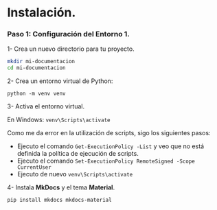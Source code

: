 # Instalación.

### Paso 1: Configuración del Entorno 1.

1- Crea un nuevo directorio para tu proyecto.

```bash
mkdir mi-documentacion
cd mi-documentacion
```

2- Crea un entorno virtual de Python:

`python -m venv venv`

3- Activa el entorno virtual.

En Windows: `venv\Scripts\activate`

Como me da error en la utilización de scripts, sigo los siguientes pasos:  
- Ejecuto el comando `Get-ExecutionPolicy -List` y veo que no está definida la política de ejecución de scripts.  
- Ejecuto el comando `Set-ExecutionPolicy RemoteSigned -Scope CurrentUser`  
- Ejecuto de nuevo `venv\Scripts\activate`

4- Instala **MkDocs** y el tema **Material**.

`pip install mkdocs mkdocs-material`